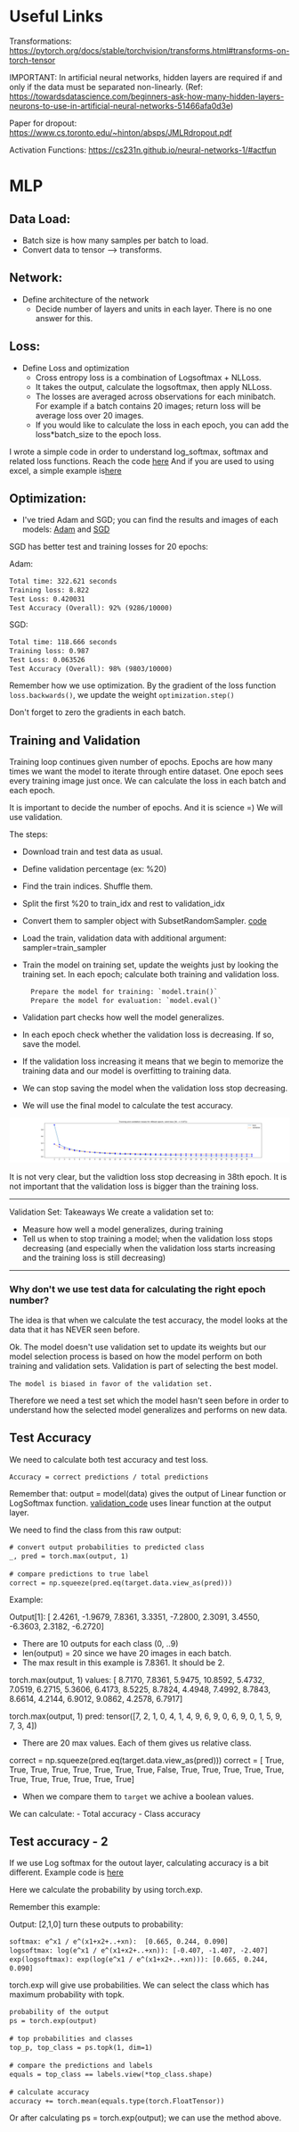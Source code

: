 # Useful Links

Transformations: https://pytorch.org/docs/stable/torchvision/transforms.html#transforms-on-torch-tensor

IMPORTANT: In artificial neural networks, hidden layers are required if and only if the data must be separated non-linearly.
(Ref: https://towardsdatascience.com/beginners-ask-how-many-hidden-layers-neurons-to-use-in-artificial-neural-networks-51466afa0d3e)


Paper for dropout: https://www.cs.toronto.edu/~hinton/absps/JMLRdropout.pdf

Activation Functions: https://cs231n.github.io/neural-networks-1/#actfun


# MLP

## Data Load: 
- Batch size is how many samples per batch to load. 
- Convert data to tensor --> transforms. 

## Network: 

- Define architecture of the network
   - Decide number of layers and units in each layer. There is no one answer for this. 
   
## Loss:
- Define Loss and optimization
   - Cross entropy loss is a combination of Logsoftmax + NLLoss.
   - It takes the output, calculate the logsoftmax, then apply NLLoss.
   - The losses are averaged across observations for each minibatch. For example if a batch contains 20 images; 
   return loss will be average loss over 20 images.
   - If you would like to calculate the loss in each epoch, you can add the loss*batch_size to the epoch loss.

I wrote a simple code in order to understand log_softmax, softmax and related loss functions. Reach the code [here](https://github.com/pelinbalci/aws_machine_learning/blob/master/Intro_Pytorch/Intro_NN/intro_codes/loss_explanation.py)
And if you are used to using excel, a simple example is[here](https://github.com/pelinbalci/Intro_Deep_Learning/blob/master/CNN/notes/cross_entropy_example.xlsx)

## Optimization:
- I've tried Adam and SGD; you can find the results and images of each models: [Adam](images/Adam_20) and [SGD](images/SGD_20)

SGD has better test and training losses for 20 epochs:

Adam:

    Total time: 322.621 seconds
    Training loss: 8.822
    Test Loss: 0.420031
    Test Accuracy (Overall): 92% (9286/10000)

SGD: 

    Total time: 118.666 seconds
    Training loss: 0.987
    Test Loss: 0.063526
    Test Accuracy (Overall): 98% (9803/10000)
    
Remember how we use optimization. By the gradient of the loss function `loss.backwards()`, we update the weight `optimization.step()`

Don't forget to zero the gradients in each batch. 


## Training and Validation 

Training loop continues given number of epochs. Epochs are how many times we want the model to iterate through entire dataset.
One epoch sees every training image just once. We can calculate the loss in each batch and each epoch. 

It is important to decide the number of epochs. And it is science =) We will use validation. 


The steps:

- Download train and test data as usual. 
- Define validation percentage (ex: %20)
- Find the train indices. Shuffle them.  
- Split the first %20 to train_idx and rest to validation_idx
- Convert them to sampler object with SubsetRandomSampler. [code](https://github.com/pelinbalci/Intro_Deep_Learning/blob/master/CNN/codes/Sampler.py)
- Load the train, validation data with additional argument: sampler=train_sampler
 
- Train the model on training set, update the weights just by looking the training set. 
In each epoch; calculate both training and validation loss. 
    
        Prepare the model for training: `model.train()`
        Prepare the model for evaluation: `model.eval()`
        
- Validation part checks how well the model generalizes. 

- In each epoch check whether the validation loss is decreasing. If so, save the model. 
- If the validation loss increasing it means that we begin to memorize the training data and our model is overfitting to training data.
- We can stop saving the model when the validation loss stop decreasing.
- We will use the final model to calculate the test accuracy. 

![image_description](images/SGD_40_Valid/Train_valid_loss_40_epochs.png)

It is not very clear, but the validtion loss stop decreasing in 38th epoch. 
It is not important that the validation loss is bigger than the training loss. 

***********************

Validation Set: Takeaways
We create a validation set to:

- Measure how well a model generalizes, during training
- Tell us when to stop training a model; when the validation loss stops decreasing (and especially when the validation
loss starts increasing and the training loss is still decreasing)
 
***********************

### Why don't we use test data for calculating the right epoch number?

The idea is that when we calculate the test accuracy, the model looks at the data that it has NEVER seen before. 

Ok. The model doesn't use validation set to update its weights but our model selection process is based on how the model 
perform on both training and validation sets. Validation is part of selecting the best model. 

`The model is biased in favor of the validation set.`

Therefore we need a test set which the model hasn't seen before in order to understand how the selected model generalizes
and performs on new data.


## Test Accuracy

We need to calculate both test accuracy and test loss. 

    Accuracy = correct predictions / total predictions

Remember that: output = model(data) gives the output of Linear function or LogSoftmax function. 
[validation_code](https://github.com/pelinbalci/Intro_Deep_Learning/blob/master/CNN/codes/2_Mnist_MLP_validation.py)
uses linear function at the output layer. 

We need to find the class from this raw output: 

    # convert output probabilities to predicted class
    _, pred = torch.max(output, 1)
    
    # compare predictions to true label
    correct = np.squeeze(pred.eq(target.data.view_as(pred)))

Example:

Output[1]: [ 2.4261, -1.9679,  7.8361,  3.3351, -7.2800,  2.3091,  3.4550, -6.3603, 2.3182, -6.2720]

- There are 10 outputs for each class (0, ..9)
- len(output) = 20 since we have 20 images in each batch. 
- The max result in this example is 7.8361. It should be 2.

torch.max(output, 1) values: [ 8.7170,  7.8361,  5.9475, 10.8592,  5.4732,  7.0519,  6.2715,  5.3606,
         6.4173,  8.5225,  8.7824,  4.4948,  7.4992,  8.7843,  8.6614,  4.2144,
         6.9012,  9.0862,  4.2578,  6.7917]
         
torch.max(output, 1) pred: tensor([7, 2, 1, 0, 4, 1, 4, 9, 6, 9, 0, 6, 9, 0, 1, 5, 9, 7, 3, 4])
         
- There are 20 max values. Each of them gives us relative class.

correct = np.squeeze(pred.eq(target.data.view_as(pred)))
correct = [ True,  True,  True,  True,  True,  True,  True,  True, False,  True,
         True,  True,  True,  True,  True,  True,  True,  True,  True,  True]
         
- When we compare them to `target` we achive a boolean values. 

We can calculate:
    - Total accuracy 
    - Class accuracy 
    
    
## Test accuracy - 2

If we use Log softmax for the outout layer, calculating accuracy is a bit different. 
Example code is [here](https://github.com/pelinbalci/Intro_Deep_Learning/blob/master/Intro_Pytorch_Lecture/codes/15_apply_validation.py)

Here we calculate the probability by using torch.exp.

Remember this example:

Output: [2,1,0] turn these outputs to probability:

    softmax: e^x1 / e^(x1+x2+..+xn):  [0.665, 0.244, 0.090]
    logsoftmax: log(e^x1 / e^(x1+x2+..+xn)): [-0.407, -1.407, -2.407]
    exp(logsoftmax): exp(log(e^x1 / e^(x1+x2+..+xn))): [0.665, 0.244, 0.090]

torch.exp will give use probabilities. We can select the class which has maximum probability with topk.
  
    probability of the output
    ps = torch.exp(output)

    # top probabilities and classes
    top_p, top_class = ps.topk(1, dim=1)

    # compare the predictions and labels
    equals = top_class == labels.view(*top_class.shape)

    # calculate accuracy
    accuracy += torch.mean(equals.type(torch.FloatTensor))


Or after calculating ps = torch.exp(output); we can use the method above. 

